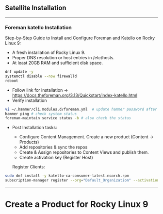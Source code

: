 ## Satellite Installation

---
### Foreman katello Installation 
Step-by-Step Guide to Install and Configure Foreman and Katello on Rocky Linux 9:
- A fresh installation of Rocky Linux 9.
- Proper DNS resolution or host entries in /etc/hosts.
- At least 20GB RAM and sufficient disk space.
```bash
dnf update -y
systemctl disable --now firewalld
reboot
```
- Follow link for installation -> https://docs.theforeman.org/3.13/Quickstart/index-katello.html
- Verify installation 
```bash
vi ~/.hammer/cli.modules.d/foreman.yml  # update hammer password after changing from GUI
hammer ping # check system status 
foreman-maintain service status -b # also check the status
```
- Post Installation tasks:
  - Configure Content Management. Create a new product (Content -> Products)
  - Add repositories & sync the repos
  - Create & Assign repositories to Content Views and publish them.
  - Create activation key (Register Host)
 
  Register Clients:
```bash
sudo dnf install -y katello-ca-consumer-latest.noarch.rpm
subscription-manager register --org="Default_Organization" --activationkey="your-activation-key"
```
---
# Create a Product for Rocky Linux 9
